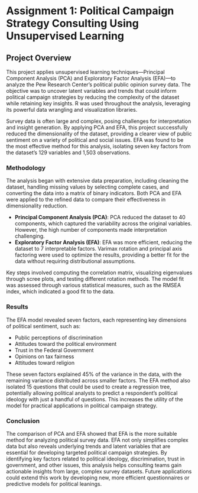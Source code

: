 # Assignment 1: Political Campaign Strategy Consulting Using Unsupervised Learning

## Project Overview

This project applies unsupervised learning techniques—Principal Component Analysis (PCA) and Exploratory Factor Analysis (EFA)—to analyze the Pew Research Center’s political public opinion survey data. The objective was to uncover latent variables and trends that could inform political campaign strategies by reducing the complexity of the dataset while retaining key insights. R was used throughout the analysis, leveraging its powerful data wrangling and visualization libraries.

Survey data is often large and complex, posing challenges for interpretation and insight generation. By applying PCA and EFA, this project successfully reduced the dimensionality of the dataset, providing a clearer view of public sentiment on a variety of political and social issues. EFA was found to be the most effective method for this analysis, isolating seven key factors from the dataset’s 129 variables and 1,503 observations.

### Methodology

The analysis began with extensive data preparation, including cleaning the dataset, handling missing values by selecting complete cases, and converting the data into a matrix of binary indicators. Both PCA and EFA were applied to the refined data to compare their effectiveness in dimensionality reduction.

- **Principal Component Analysis (PCA)**: PCA reduced the dataset to 40 components, which captured the variability across the original variables. However, the high number of components made interpretation challenging.
- **Exploratory Factor Analysis (EFA)**: EFA was more efficient, reducing the dataset to 7 interpretable factors. Varimax rotation and principal axis factoring were used to optimize the results, providing a better fit for the data without requiring distributional assumptions.

Key steps involved computing the correlation matrix, visualizing eigenvalues through scree plots, and testing different rotation methods. The model fit was assessed through various statistical measures, such as the RMSEA index, which indicated a good fit to the data.

### Results

The EFA model revealed seven factors, each representing key dimensions of political sentiment, such as:

- Public perceptions of discrimination
- Attitudes toward the political environment
- Trust in the Federal Government
- Opinions on tax fairness
- Attitudes toward religion

These seven factors explained 45% of the variance in the data, with the remaining variance distributed across smaller factors. The EFA method also isolated 15 questions that could be used to create a regression tree, potentially allowing political analysts to predict a respondent’s political ideology with just a handful of questions. This increases the utility of the model for practical applications in political campaign strategy.

### Conclusion

The comparison of PCA and EFA showed that EFA is the more suitable method for analyzing political survey data. EFA not only simplifies complex data but also reveals underlying trends and latent variables that are essential for developing targeted political campaign strategies. By identifying key factors related to political ideology, discrimination, trust in government, and other issues, this analysis helps consulting teams gain actionable insights from large, complex survey datasets. Future applications could extend this work by developing new, more efficient questionnaires or predictive models for political leanings.
